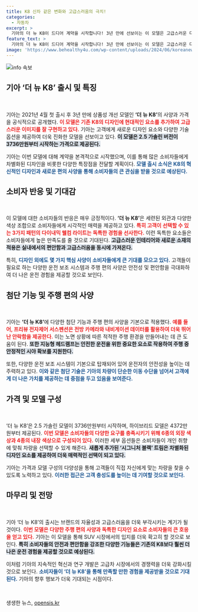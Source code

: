 ```yaml
---
title: K8 신차 같은 변화와 고급스러움의 극치!
categories:
  - 자동차
excerpt: >
  기아의 더 뉴 K8이 드디어 계약을 시작합니다! 3년 만에 선보이는 이 모델은 고급스러운 디자인과 혁신적 기능들로 가득 차 있습니다. 세련된 외관과 다양한 주행 편의 사양을 갖춘 K8, 가격은 3736만원부터. 클릭해 더 알아보세요!
feature_text: >
  기아의 더 뉴 K8이 드디어 계약을 시작합니다! 3년 만에 선보이는 이 모델은 고급스러운 디자인과 혁신적 기능들로 가득 차 있습니다. 세련된 외관과 다양한 주행 편의 사양을 갖춘 K8, 가격은 3736만원부터. 클릭해 더 알아보세요!
image: 'https://www.behealthy4u.com/wp-content/uploads/2024/06/koreanews.jpg'
---
```


<p><img src="https://www.behealthy4u.com/wp-content/uploads/2024/06/koreanews.jpg" alt="info 속보" /></p>

<h2 data-ke-size="size26">기아 ‘더 뉴 K8’ 출시 및 특징</h2>

<p data-ke-size="size16">&nbsp;</p>

<p>기아는 2021년 4월 첫 출시 후 3년 만에 상품성 개선 모델인 <b>‘더 뉴 K8’</b>의 사양과 가격을 공식적으로 공개했다. <b><span style="color: #ee2323;">이 모델은 기존 K8의 디자인에 현대적인 요소를 추가하여 고급스러운 이미지를 잘 구현하고 있다.</span></b> 기아는 고객에게 새로운 디자인 요소와 다양한 기술 옵션을 제공하여 더욱 진화한 모델을 선보이고 있다. <b><span style="background-color: #21538527;">이 모델은 2.5 가솔린 버전이 3736만원부터 시작하는 가격으로 제공된다.</span></b></p>

<p>기아는 이번 모델에 대해 계약을 본격적으로 시작했으며, 이를 통해 많은 소비자들에게 차별화된 디자인을 비롯한 다양한 특장점을 전달할 계획이다. <b><span style="color: #1a5490;">모델 출시 소식은 K8의 혁신적인 디자인과 새로운 편의 사양을 통해 소비자들의 큰 관심을 받을 것으로 예상된다.</span></b></p>

<h2 data-ke-size="size26">소비자 반응 및 기대감</h2>

<p data-ke-size="size16">&nbsp;</p>

<p>이 모델에 대한 소비자들의 반응은 매우 긍정적이다. <b>‘더 뉴 K8’</b>은 세련된 외관과 다양한 색상 조합으로 소비자들에게 시각적인 매력을 제공하고 있다. <b><span style="color: #ee2323;">특히 고객이 선택할 수 있는 3가지 패턴의 다이내믹 웰컴 라이트는 독특한 경험을 선사한다.</span></b> 이런 독특한 요소들은 소비자들에게 높은 만족도를 줄 것으로 기대된다. <b><span style="background-color: #21538527;">고급스러운 인테리어와 새로운 소재의 적용은 실내에서의 편안함과 고급스러움을 동시에 가져온다.</span></b></p>

<p>특히, <b><span style="color: #1a5490;">디자인 외에도 몇 가지 핵심 사양이 소비자들에게 큰 기대를 모으고 있다.</span></b> 고객들이 필요로 하는 다양한 운전 보조 시스템과 주행 편의 사양은 안전성 및 편안함을 극대화하여 더 나은 운전 경험을 제공할 것으로 보인다.</p>

<h2 data-ke-size="size26">첨단 기능 및 주행 편의 사양</h2>

<p data-ke-size="size16">&nbsp;</p>

<p>기아는 <b>‘더 뉴 K8’</b>에 다양한 첨단 기능과 주행 편의 사양을 기본으로 적용했다. <b><span style="color: #ee2323;">예를 들어, 프리뷰 전자제어 서스펜션은 전방 카메라와 내비게이션 데이터를 활용하여 더욱 뛰어난 안락함을 제공한다.</span></b> 이는 노면 상황에 따른 적적한 주행 환경을 만들어내는 데 큰 도움이 된다. <b><span style="background-color: #21538527;">또한 지능형 헤드램프는 안전한 운전을 위한 중요한 요소로 작용하여 주행 중 안정적인 시야 확보를 지원한다.</span></b></p>

<p>또한, 다양한 운전 보조 시스템이 기본으로 탑재되어 있어 운전자의 안전성을 높이는 데 주력하고 있다. <b><span style="color: #1a5490;">이와 같은 첨단 기술은 기아의 차량이 단순한 이동 수단을 넘어서 고객에게 더 나은 가치를 제공하는 데 중점을 두고 있음을 보여준다.</span></b></p>

<h2 data-ke-size="size26">가격 및 모델 구성</h2>

<p data-ke-size="size16">&nbsp;</p>

<p>‘더 뉴 K8’은 2.5 가솔린 모델이 3736만원부터 시작하며, 하이브리드 모델은 4372만원부터 제공된다. <b><span style="color: #ee2323;">이번 모델은 소비자들의 다양한 요구를 충족시키기 위해 6종의 외장 색상과 4종의 내장 색상으로 구성되어 있다.</span></b> 이러한 세부 옵션들은 소비자들이 개인 취향에 맞춰 차량을 선택할 수 있게 해준다. <b><span style="background-color: #21538527;">새롭게 추가된 ‘시그니처 블랙’ 트림은 차별화된 디자인 요소를 제공하여 더욱 매력적인 선택이 되고 있다.</span></b></p>

<p>기아는 가격과 모델 구성의 다양성을 통해 고객들이 직접 자신에게 맞는 차량을 찾을 수 있도록 노력하고 있다. <b><span style="color: #1a5490;">이러한 접근은 고객 충성도를 높이는 데 기여할 것으로 보인다.</span></b></p>

<h2 data-ke-size="size26">마무리 및 전망</h2>

<p data-ke-size="size16">&nbsp;</p>

<p>기아 ‘더 뉴 K8’의 출시는 브랜드의 자율성과 고급스러움을 더욱 부각시키는 계기가 될 것이다. <b><span style="color: #ee2323;">이번 모델은 다양한 주행 편의 사양과 독특한 디자인 요소로 소비자들의 큰 호응을 얻고 있다.</span></b> 기아는 이 모델을 통해 SUV 시장에서의 입지를 더욱 확고히 할 것으로 보인다. <b><span style="background-color: #21538527;">특히 소비자들의 안전과 편안함을 강조한 다양한 기능들은 기존의 K8보다 훨씬 더 나은 운전 경험을 제공할 것으로 예상된다.</span></b></p>

<p>이처럼 기아의 지속적인 혁신과 연구 개발은 고급차 시장에서의 경쟁력을 더욱 강화시킬 것으로 보인다. <b><span style="color: #1a5490;">소비자들이 ‘더 뉴 K8’을 통해 만족할 만한 경험을 제공받을 것으로 기대된다.</span></b> 기아의 향후 행보가 더욱 기대되는 시점이다. </p>

<p data-ke-size="size16">&nbsp;</p>
생생한 뉴스, <a href="https://opensis.kr" rel="dofollow">opensis.kr</a>



